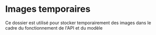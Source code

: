 # Images temporaires

Ce dossier est utilisé pour stocker temporairement des images dans le cadre du fonctionnement de l'API et du modèle
